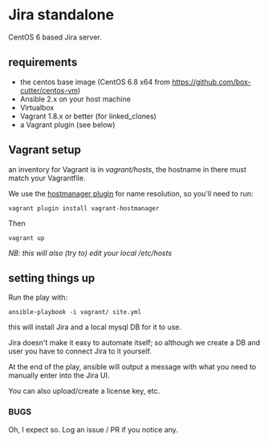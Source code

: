 Jira standalone
===============

CentOS 6 based Jira server.

## requirements

* the centos base image (CentOS 6.8 x64 from https://github.com/box-cutter/centos-vm)
* Ansible 2.x on your host machine
* Virtualbox
* Vagrant 1.8.x or better (for linked_clones)
* a Vagrant plugin (see below)

## Vagrant setup

an inventory for Vagrant is in *vagrant/hosts*, the hostname
in there must match your Vagrantfile.

We use  the [hostmanager plugin](https://github.com/smdahlen/vagrant-hostmanager)
for name resolution, so you'll need to run:

    vagrant plugin install vagrant-hostmanager

Then

    vagrant up

_NB: this will also (try to) edit your local /etc/hosts_

## setting things up

Run the play with:

    ansible-playbook -i vagrant/ site.yml

this will install Jira and a local mysql DB for it to use.

Jira doesn't make it easy to automate itself; so although we create
a DB and user you have to connect Jira to it yourself.

At the end of the play, ansible will output a message with what
you need to manually enter into the Jira UI.

You can also upload/create a license key, etc.

### BUGS

Oh, I expect so. Log an issue / PR if you notice any.
